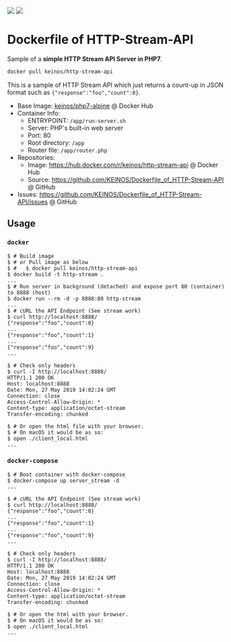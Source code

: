 [![](https://img.shields.io/docker/cloud/automated/keinos/http-stream-api.svg)](https://hub.docker.com/r/keinos/http-stream-api "View on Docker Hub") [![](https://img.shields.io/docker/cloud/build/keinos/http-stream-api.svg)](https://hub.docker.com/r/keinos/http-stream-api/builds "View builds on Docker Hub")

# Dockerfile of HTTP-Stream-API

Sample of a **simple HTTP Stream API Server in PHP7**.

```bash
docker pull keinos/http-stream-api
```

This is a sample of HTTP Stream API which just returns a count-up in JSON format such as `{"response":"foo","count":0}`.

- Base Image: [keinos/php7-alpine](https://hub.docker.com/r/keinos/alpine/) @ Docker Hub
- Container Info:
  - ENTRYPOINT: `/app/run-server.sh`
  - Server: PHP's built-in web server
  - Port: 80
  - Root directory: `/app`
  - Router file: `/app/router.php`
- Repositories:
  - Image: https://hub.docker.com/r/keinos/http-stream-api @ Docker Hub
  - Source: https://github.com/KEINOS/Dockerfile_of_HTTP-Stream-API @ GitHub
- Issues: https://github.com/KEINOS/Dockerfile_of_HTTP-Stream-API/issues @ GitHub

## Usage

### `docker`

```shellsession
$ # Build image
$ # or Pull image as below
$ #   $ docker pull keinos/http-stream-api
$ docker build -t http-stream .
...
$ # Run server in background (detached) and expose port 80 (container) to 8888 (host)
$ docker run --rm -d -p 8888:80 http-stream
...
$ # cURL the API Endpoint (See stream work)
$ curl http://localhost:8888/
{"response":"foo","count":0}
...
{"response":"foo","count":1}
...
{"response":"foo","count":9}
...

$ # Check only headers
$ curl -I http://localhost:8888/
HTTP/1.1 200 OK
Host: localhost:8888
Date: Mon, 27 May 2019 14:02:24 GMT
Connection: close
Access-Control-Allow-Origin: *
Content-type: application/octet-stream
Transfer-encoding: chunked

$ # Or open the html file with your browser.
$ # On macOS it would be as so:
$ open ./client_local.html
...
```

### `docker-compose`

```shellsession
$ # Boot container with docker-compose
$ docker-compose up server_stream -d
...

$ # cURL the API Endpoint (See stream work)
$ curl http://localhost:8888/
{"response":"foo","count":0}
...
{"response":"foo","count":1}
...
{"response":"foo","count":9}
...

$ # Check only headers
$ curl -I http://localhost:8888/
HTTP/1.1 200 OK
Host: localhost:8888
Date: Mon, 27 May 2019 14:02:24 GMT
Connection: close
Access-Control-Allow-Origin: *
Content-type: application/octet-stream
Transfer-encoding: chunked

$ # Or open the html with your browser.
$ # On macOS it would be as so:
$ open ./client_local.html
...
```